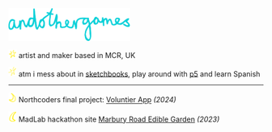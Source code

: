 
<img src="https://github.com/andothergames/p5/blob/main/LOGO_AOG_blue.png?raw=true" width="240">



<img src="https://github.com/andothergames/stars/blob/main/starss/star9.png?raw=true?" width="16"> artist and maker based in MCR, UK

<img src="https://github.com/andothergames/stars/blob/main/starss/star1.png?raw=true?" width="16"> atm i mess about in [sketchbooks](https://www.andothergames.co.uk/tagged/skbs), play around with [p5](https://andothergames.github.io/p5/) and learn Spanish



---

<img src="https://github.com/andothergames/stars/blob/main/starss/star15.png?raw=true?" width="16">  Northcoders final project: [Voluntier App](https://github.com/andothergames/fe-voluntier) *(2024)*

<img src="https://github.com/andothergames/stars/blob/main/starss/star3.png?raw=true?" width="16">  MadLab hackathon site [Marbury Road Edible Garden](https://andothergames.github.io/marburyRoadEdibleGarden/) *(2023)*
